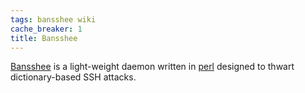 ```yaml
---
tags: bansshee wiki
cache_breaker: 1
title: Bansshee
---
```


[Bansshee](/wiki/Bansshee) is a light-weight daemon written in [perl](/wiki/perl) designed to thwart dictionary-based SSH attacks.
